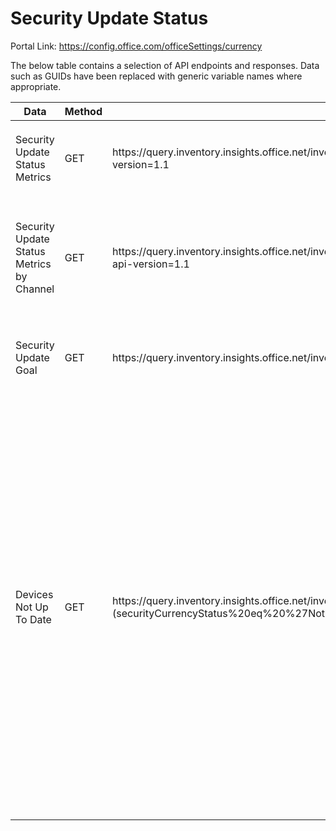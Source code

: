 # Security Update Status

Portal Link: https://config.office.com/officeSettings/currency

The below table contains a selection of API endpoints and responses. Data such as GUIDs have been replaced with generic variable names where appropriate.

<table>
<thead>
  <tr>
    <th>Data</th>
    <th>Method</th>
    <th>URL</th>
    <th>Example Response</th>
  </tr>
</thead>
<tbody>
  <tr>
    <td>Security Update Status Metrics</td>
    <td>GET</td>
    <td>https://query.inventory.insights.office.net/inventory/api/SecurityCurrencyDevices/GetSecurityUpdateStatusMetrics?api-version=1.1</td>
    <td>
<pre lang="json">
{
    "securityCurrencyDevicesWithAppsTotal": 2,
    "securityCurrencyUpToDateDevicesTotal": 1,
    "securityCurrencyNotUpToDateDevicesTotal": 1,
    "securityCurrencyUnknownStatusDevicesTotal": 0
}
</pre>
    </td>
  </tr>
  <tr>
    <td>Security Update Status Metrics by Channel</td>
    <td>GET</td>
    <td>https://query.inventory.insights.office.net/inventory/api/SecurityCurrencyDevices/GetSecurityUpdateStatusMetricsByChannel?api-version=1.1</td>
    <td>
<pre lang="json">
{
    "value": [
        {
    "officeServicingChannel": "MonthlyEnterpriseChannel",
    "securityCurrencyDevicesWithAppsTotal": 2,
    "securityCurrencyUpToDateDevicesTotal": 1,
    "securityCurrencyNotUpToDateDevicesTotal": 1,
    "securityCurrencyUnknownStatusDevicesTotal": 0
        }
    ]
}
</pre>
    </td>
  </tr>
  <tr>
    <td>Security Update Goal</td>
    <td>GET</td>
    <td>https://query.inventory.insights.office.net/inventory/api/SecurityCurrencyGoal?api-version=1.1</td>
    <td>
<pre lang="json">
{
    "securityCurrencyGoalId": "%GoalIDGUID%",
    "securityCurrencyGoalTimeInDays": 14,
    "securityCurrencyGoalPercentage": 90,
    "securityCurrencyGoalRemainingDays": 0
}
</pre>
    </td>
  </tr>
  <tr>
    <td>Devices Not Up To Date</td>
    <td>GET</td>
    <td>https://query.inventory.insights.office.net/inventory/api/SecurityCurrencyDevices?api-version=1.1&$filter=(securityCurrencyStatus%20eq%20%27NotUpToDate%27)&$top=200&$skip=0&$count=false</td>
    <td>
<pre lang="json">
{
    "deviceId": "%DeviceID%",
    "name": "%DeviceName%",
    "lastSeen": "2023-06-11T21:00:16.1788037Z",
    "globalDeviceId": "%GlobalDeviceID%",
    "serviceabilityManagerDeviceId": "",
    "aadDeviceId": "%AADDeviceID%",
    "osBuildVersion": "10.0.22621.1702",
    "osFamily": "Windows",
    "osReleaseVersion": "22H2",
    "totalRamInGigaBytes": 7.91,
    "processorArchitecture": "X64",
    "manufacturer": "Microsoft Corporation",
    "model": "Virtual Machine",
    "modelFamily": "Virtual Machine",
    "freeDiskSpaceInGigabytes": 89.6,
    "totalDiskSpaceInGigaBytes": 126.22,
    "natIpAddress": "",
    "networkRegion": "",
    "networkCost": "Unknown",
    "officeArchitecture": "X64",
    "officeAudienceGroup": "Production",
    "officeAudienceID": "Production_MEC",
    "officeDownloadSource": null,
    "officeMacroEnabledFilesInMRU": false,
    "officeReleaseVersion": "2303",
    "officeServicingChannel": "MonthlyEnterpriseChannel",
    "officeAddinCategorization": "NonInboxAddins",
    "officeBuildVersion": "16.0.16227.20318",
    "officeInventoryAddonVersion": "16.0.16227.20202",
    "status": "Active",
    "aadUserDisplayName": "%DisplayName%",
    "aadUserName": "%UserPrincipalName%",
    "aadUserId": "%AADUserID%",
    "previousUpdateChannel": "Unknown",
    "autoProvisionUserId": "%AADUserID%",
    "ignoreGpo": null,
    "licenseId": null,
    "notificationUrl": null,
    "officeManagementStateDetail": "Unsupported",
    "tenantId": "%TenantID%",
    "securityCurrencyStatus": "NotUpToDate"
        }
</pre>
    </td>
  </tr>
</tbody>
</table>